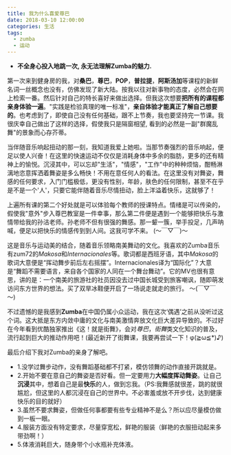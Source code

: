 ```yaml
---
title: 我为什么喜爱尊巴
date: 2018-03-10 12:00:00
categories: 生活
tags: 
  - zumba
  - 运动
---
```


- **不全身心投入地跳一次, 永无法理解Zumba的魅力.**

第一次来到健身房的我，对**桑巴**，**尊巴**，**POP**，**普拉提**，**阿斯汤加**等课程的新鲜名词一丝概念也没有，仿佛发现了新大陆。按我以往对新事物的态度，必然会在网上检索一番。然后针对自己的特长喜好来做出选择。但我这次想要**把所有的课程都亲身体验一遍**。"实践是检验真理的唯一标准"，**亲自体验才能真正了解自己想要的**。也考虑到了，即使自己没有任何基础，跟不上节奏，我也要坚持完一节课。我很庆幸自己做出了这样的选择，假使我只是隔窗相望, 看到的必然是一副"群魔乱舞"的景象而心存芥蒂。

当伴随音乐响起扭动的那一刻，我知道我爱上她啦。当那节奏强烈的音乐响起，便足以使人兴奋！在这里的快速运动不仅仅是消耗身体中多余的脂肪，更多的还有精神上的愉悦。沉浸其中，可以忘却"生活"，"情感"，"工作"中的种种烦恼，酣畅淋漓地恣意挥洒着舞姿是多么畅快！不用在意任何人的看法。在这里没有对舞姿，舞感的任何要求，入门门槛极低，更没有性别，年龄，肤色的任何限制，甚至不在乎是不是一个'人'，只要它能伴随着音乐尽情扭动，脸上洋溢着快乐，这就够了！

上遍所有课的第二个好处就是可以体验每个教师的授课特点。情绪是可以传染的，假使我"意外"步入尊巴教室是一件幸事，那么第二件便是遇到一个能够把快乐与激情带给我的孙洁老师。孙老师不但有很强的舞感。那一颦一簇，举手投足，几声呐喊，便足以把快乐的情感传到到人间。这我可学不来。 (～￣▽￣)～

这是音乐与运动美的结合，随着音乐领略南美舞动的文化。我喜欢的Zumba音乐有zum72的*Makosa*和*Internacionales*等。歌词都是西班牙语，其中*Makosa*的歌词大意便是“挥动舞步前后左右摇摆”。Internacionales译为“国际化”？大意是“舞蹈不需要语言，来自各个国家的人同在一个舞台舞动”。它的MV也很有意思，讲的是：一个南美的旅游社的社员因没去过中国长城受到旅客嘲讽，随即萌发访问东方世界的想法。买了双旱冰鞋便开启了一场说走就走的旅行。 ～(￣▽￣～)

不过遗憾的是我感到**Zumba**在中国仍属小众运动，我在这次‘偶遇’之前从没听过这个词。这大抵是东方内敛中庸的文化与南美激情奔放文化巨大差异导致的。不过好在今年看到优酷独家推出《这！就是街舞》，会对*尊巴*，*街舞*类文化知识的普及，流行起到巨大的推动作用吧！(最近新开了街舞课，我要再尝试一下！φ(≧ω≦*)♪)

最后介绍下我对Zumba的亲身了解吧。
 - 1.没学过舞步动作，没有舞蹈基础都不打紧，模仿领舞的动作直接开跳就是。
 - 2.开始不要在意自己的舞姿是否好看。但一定要用力**大幅度挥动舞姿**。让自己**沉浸**其中，想着自己是最**快乐**的人，做到忘我。（PS:我舞感就很差，跳的就很尴尬，但这里的人都沉浸在自己的世界中。不必害羞或放不开步伐，达到健康快乐的目的就好）
 - 3.虽然不要求舞姿，但做任何事都要有些专业精神不是么？所以应尽量模仿做到一板一眼。
 - 4.服装方面没有特定要求，尽量穿宽松，鲜艳的服装（鲜艳的衣服扭动起来多带劲啊！）
 - 5.体液消耗巨大，随身带个小水瓶补充体液。
